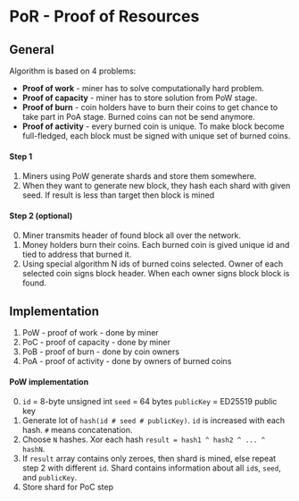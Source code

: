 # PoR - Proof of Resources

## General

Algorithm is based on 4 problems:
* **Proof of work** - miner has to solve computationally hard problem.
* **Proof of capacity** - miner has to store solution from PoW stage.
* **Proof of burn** - coin holders have to burn their coins to get chance to take part in PoA stage.
Burned coins can not be send anymore.
* **Proof of activity** - every burned coin is unique.
To make block become full-fledged, each block must be signed with unique set of burned coins.

#### Step 1

1. Miners using PoW generate shards and store them somewhere.
2. When they want to generate new block, they hash each shard with given seed.
If result is less than target then block is mined

#### Step 2 (optional)

0. Miner transmits header of found block all over the network.
1. Money holders burn their coins.
Each burned coin is gived unique id and tied to address that burned it.
2. Using special algorithm N ids of burned coins selected.
Owner of each selected coin signs block header. When each owner signs block block is found.

## Implementation

1. PoW - proof of work - done by miner
2. PoC - proof of capacity - done by miner
3. PoB - proof of burn - done by coin owners
4. PoA - proof of activity - done by owners of burned coins

#### PoW implementation

0. `id` = 8-byte unsigned int
`seed` = 64 bytes
`publicKey` = ED25519 public key
1. Generate lot of `hash(id # seed # publicKey)`. `id` is increased with each hash. `#` means concatenation.
2. Choose `N` hashes. Xor each hash `result = hash1 ^ hash2 ^ ... ^ hashN`.
3. If `result` array contains only zeroes, then shard is mined, else repeat step 2 with different `id`.
Shard contains information about all `id`s, `seed`, and `publicKey`.
4. Store shard for PoC step
